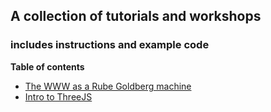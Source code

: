 ## A collection of tutorials and workshops
### includes instructions and example code

**Table of contents**

- [The WWW as a Rube Goldberg machine](http://connectedcatmedia.com/Tutorials-and-Workshops/The_WWW_as_a_Rube_Goldberg_machine/)
- [Intro to ThreeJS](http://connectedcatmedia.com/Tutorials-and-Workshops/Intro_to_THREE.JS/)